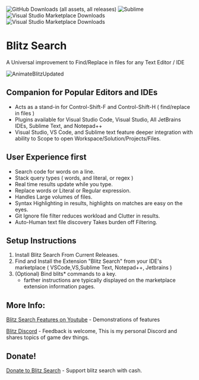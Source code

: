 ![GitHub Downloads (all assets, all releases)](https://img.shields.io/github/downloads/natestah/blitzsearch/total?label=Total%20Downloads)
![Sublime](https://img.shields.io/packagecontrol/dt/BlitzSearch?label=Sublime%20Text%20Downloads)
![Visual Studio Marketplace Downloads](https://img.shields.io/visual-studio-marketplace/d/NathanSilvers.BlitzSearch?label=VS%20Code%20Downloads)
![Visual Studio Marketplace Downloads](https://img.shields.io/visual-studio-marketplace/d/NathanSilvers.BlitzSearchVS?label=Visual%20Studio%20Downloads)

# Blitz Search 

A Universal improvement to Find/Replace in files for any Text Editor / IDE

![AnimateBlitzUpdated](https://github.com/user-attachments/assets/b51d0d60-7ee1-4527-bd01-b03e52c929da)

## Companion for Popular Editors and IDEs
* Acts as a stand-in for Control-Shift-F  and Control-Shift-H ( find/replace in files )
* Plugins available for Visual Studio Code, Visual Studio, All JetBrains IDEs, Sublime Text, and Notepad++
* Visual Studio, VS Code, and Sublime text feature deeper integration with ability to Scope to open Workspace/Solution/Projects/Files.

 ## User Experience first
* Search code for words on a line.
* Stack query types ( words, and literal, or regex )
* Real time results update while you type.
* Replace words or Literal or Regular expression.
* Handles Large volumes of files. 
* Syntax Highlighting in results,  highlights on matches are easy on the eyes.
* Git Ignore file filter reduces workload and Clutter in results.
* Auto-Human text file discovery Takes burden off Filtering.
 
## Setup Instructions

1) Install Blitz Search From Current Releases. 
2) Find and Install the Extension "Blitz Search" from your IDE's marketplace ( VSCode,VS,Sublime Text, Notepad++, Jetbrains ) 
3) (Optional) Bind blits* commands to a key. 
    * farther instructions are typically displayed on the marketplace extension information pages.

## More Info:

[Blitz Search Features on Youtube](https://youtube.com/playlist?list=PLDB5sR-xyaUYymdLPoywoApQ1ZlLl157d&si=6hpIiOI5kr7kPH8k) - Demonstrations of features

[Blitz Discord](https://discord.com/invite/UYPwQY9ngm) - Feedback is welcome, This is my personal Discord and shares topics of game dev things.

## Donate!

[Donate to Blitz Search](https://natestah.com/blitz-search) - Support blitz search with cash.


